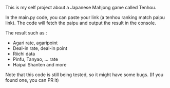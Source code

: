 This is my self project about a Japanese Mahjong game called Tenhou.

In the main.py code, you can paste your link (a tenhou ranking match paipu link). The code will fetch the paipu and output the result in the console.

The result such as :
* Agari rate, agaripoint
* Deal-in rate, deal-in point
* Riichi data
* Pinfu, Tanyao, ... rate
* Haipai Shanten
  and more

Note that this code is still being tested, so it might have some bugs. (If you found one, you can PR it)

